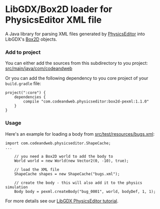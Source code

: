 # LibGDX/Box2D loader for PhysicsEditor XML file

A Java library for parsing XML files generated by
[PhysicsEditor](https://www.codeandweb.com/physicseditor) into LibGDX's
[Box2D](http://libgdx.badlogicgames.com/nightlies/docs/api/com/badlogic/gdx/physics/box2d/package-summary.html) objects.


### Add to project

You can either add the sources from this subdirectory to you project: [src/main/java/com/codeandweb](tree/master/gdx-pe-loader/src/main/java/com/codeandweb)

Or you can add the following dependency to you core project of your ```build.gradle``` file:

	project(":core") {
		dependencies {
			compile "com.codeandweb.physicseditor:box2d-pexml:1.1.0"
		}
	}


### Usage

Here's an example for loading a body from
[src/test/resources/bugs.xml](tree/master/gdx-pe-loader/src/test/resources/bugs.xml):

	import com.codeandweb.physicseditor.ShapeCache;
	...

		// you need a Box2D world to add the body to
		World world = new World(new Vector2(0, -10), true);
	
		// load the XML file
		ShapeCache shapes = new ShapeCache("bugs.xml");
	
		// create the body - this will also add it to the physics simulation
		Body body = pexml.createBody("bug_0001", world, bodyDef, 1, 1);
		

For more details see our [LibGDX PhysicsEditor tutorial](https://www.codeandweb.com/texturepacker/tutorials/libgdx-physics).
